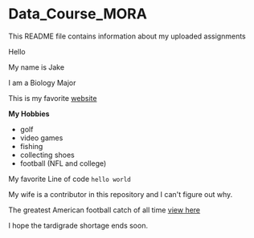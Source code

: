 # Data_Course_MORA

This README file contains information about my uploaded assignments

Hello

My name is Jake

I am a Biology Major

This is my favorite [website](https://stockx.com)

**My Hobbies**
* golf
* video games
* fishing
* collecting shoes
* football (NFL and college)

My favorite Line of code ```hello world```

My wife is a contributor in this repository and I can't figure out why.

The greatest American football catch of all time [view here](https://www.youtube.com/watch?v=zxbz3DDQzHU)

I hope the tardigrade shortage ends soon.



